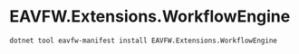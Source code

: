 ﻿# EAVFW.Extensions.WorkflowEngine



```
dotnet tool eavfw-manifest install EAVFW.Extensions.WorkflowEngine
```

